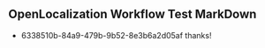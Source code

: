 ## OpenLocalization Workflow Test MarkDown
* 6338510b-84a9-479b-9b52-8e3b6a2d05af thanks!

<!--HONumber=Jul16_HO3-->


